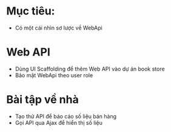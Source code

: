 # Mục tiêu:

- Có một cái nhìn sơ lược về WebApi

# Web API

- Dùng UI Scaffolding để thêm Web API vào dự án book store
- Bảo mật WebApi theo user role

# Bài tập về nhà

- Tạo thử API để báo cáo số liệu bán hàng
- Gọi API qua Ajax để hiển thị số liệu